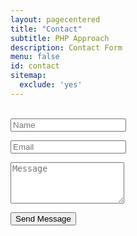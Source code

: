 ```yaml
---
layout: pagecentered
title: "Contact"
subtitle: PHP Approach
description: Contact Form
menu: false
id: contact
sitemap:
  exclude: 'yes'
---
```


<br/>
<form name="sentMessage" id="contactForm" novalidate>
        <div class="row">
          <div class="col-md-6">
            <div class="form-group">
              <input type="text" id="name" class="form-control" placeholder="Name" required="required">
              <p class="help-block text-danger"></p>
            </div>
          </div>
          <div class="col-md-6">
            <div class="form-group">
              <input type="email" id="email" class="form-control" placeholder="Email" required="required">
              <p class="help-block text-danger"></p>
            </div>
          </div>
        </div>
        <div class="form-group">
          <textarea name="message" id="message" class="form-control" rows="4" placeholder="Message" required></textarea>
          <p class="help-block text-danger"></p>
        </div>
        <div id="success"></div>
        <button type="submit" class="btn btn-default">Send Message</button>
</form>


<script type="text/javascript" src="mail/jqBootstrapValidation.js"></script> 
<script type="text/javascript" src="mail/contact_me.js"></script> 
